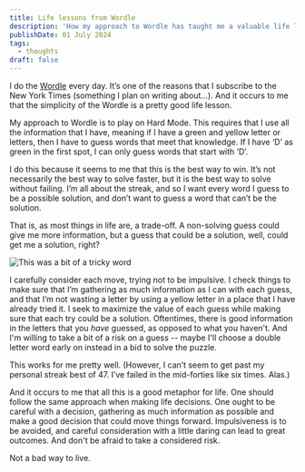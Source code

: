 ```yaml
---
title: Life lessons from Wordle
description: 'How my approach to Wordle has taught me a valuable life lesson.'
publishDate: 01 July 2024
tags:
  - thoughts
draft: false
---
```


I do the [Wordle](https://www.nytimes.com/games/wordle/index.html) every day. It’s one of the reasons that I subscribe to the New York Times (something I plan on writing about…). And it occurs to me that the simplicity of the Wordle is a pretty good life lesson.

My approach to Wordle is to play on Hard Mode. This requires that I use all the information that I have, meaning if I have a green and yellow letter or letters, then I have to guess words that meet that knowledge. If I have ‘D’ as green in the first spot, I can only guess words that start with ‘D’.

I do this because it seems to me that this is the best way to win. It’s not necessarily the best way to solve faster, but it is the best way to solve without failing. I’m all about the streak, and so I want every word I guess to be a possible solution, and don’t want to guess a word that can’t be the solution.

That is, as most things in life are, a trade-off. A non-solving guess could give me more information, but a guess that could be a solution, well, could get me a solution, right?

![This was a bit of a tricky word](/assets/blog/wordle.png)

I carefully consider each move, trying not to be impulsive. I check things to make sure that I’m gathering as much information as I can with each guess, and that I’m not wasting a letter by using a yellow letter in a place that I have already tried it. I seek to maximize the value of each guess while making sure that each try could be a solution. Oftentimes, there is good information in the letters that you _have_ guessed, as opposed to what you haven't. And I'm willing to take a bit of a risk on a guess -- maybe I'll choose a double letter word early on instead in a bid to solve the puzzle.

This works for me pretty well. (However, I can’t seem to get past my personal streak best of 47. I’ve failed in the mid-forties like six times. Alas.)

And it occurs to me that all this is a good metaphor for life. One should follow the same approach when making life decisions. One ought to be careful with a decision, gathering as much information as possible and make a good decision that could move things forward. Impulsiveness is to be avoided, and careful consideration with a little daring can lead to great outcomes. And don't be afraid to take a considered risk.

Not a bad way to live.
